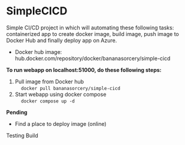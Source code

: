 # SimpleCICD
Simple CI/CD project in which will automating these following tasks: containerized app to create docker image, build image, push image to Docker Hub and finally deploy app on Azure.

- Docker hub image: hub.docker.com/repository/docker/bananasorcery/simple-cicd

<strong>To run webapp on localhost:51000, do these following steps:</strong>
1. Pull image from Docker hub  
&nbsp;&nbsp;&nbsp;&nbsp;`docker pull bananasorcery/simple-cicd`
3. Start webapp using docker compose  
&nbsp;&nbsp;&nbsp;&nbsp;`docker compose up -d`

<strong>Pending</strong>
- Find a place to deploy image (online)

Testing Build
